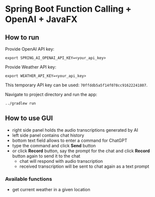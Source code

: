 # Spring Boot Function Calling + OpenAI + JavaFX
## How to run
Provide OpenAI API key:
```shell
export SPRING_AI_OPENAI_API_KEY=<your_api_key>
```

Provide Weather API key:
```shell
export WEATHER_API_KEY=<your_api_key>
```  
This temporary API key can be used: `70ffddb5a5f14f078cc91622241807`.

Navigate to project directory and run the app:
```shell
../gradlew run
```

## How to use GUI
- right side panel holds the audio transcriptions generated by AI
- left side panel contains chat history
- bottom text field allows to enter a command for ChatGPT
- type the command and click **Send** button
- or click **Record** button, say the prompt for the chat and click **Record** button again to send it to the chat
  - chat will respond with audio transcription
  - received transcription will be sent to chat again as a text prompt

### Available functions
- get current weather in a given location
